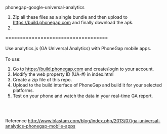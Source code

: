 phonegap-google-universal-analytics

1. Zip all these files as a single bundle and then upload to https://build.phonegap.com and finally download the apk.
2. 

===================================<br />
<br />
Use analytics.js (GA Universal Analytics) with PhoneGap mobile apps.<br />
<br />
To use:<br />
1) Go to https://build.phonegap.com and create/login to your account.<br />
2) Modify the web property ID (UA-#) in index.html<br />
3) Create a zip file of this repo.<br />
4) Upload to the build interface of PhoneGap and build it for your selected platforms.<br />
5) Test on your phone and watch the data in your real-time GA report.<br />
<br />
<br />

Reference
http://www.blastam.com/blog/index.php/2013/07/ga-universal-analytics-phonegap-mobile-apps

